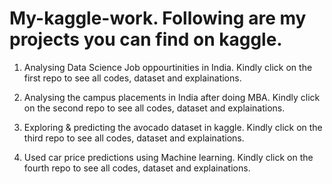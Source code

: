 # My-kaggle-work. Following are my projects you can find on kaggle.

1. Analysing Data Science Job oppourtinities in India. Kindly click on the first repo to see all codes, dataset and explainations.

2. Analysing the campus placements in India after doing MBA. Kindly click on the second repo to see all codes, dataset and explainations.

4. Exploring & predicting the avocado dataset in kaggle. Kindly click on the third repo to see all codes, dataset and explainations.

3. Used car price predictions using Machine learning. Kindly click on the fourth repo to see all codes, dataset and explainations.


